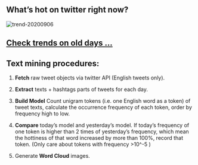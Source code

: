 ## What’s hot on twitter right now?

![trend-20200906][wordcloud]

[wordcloud]: https://raw.githubusercontent.com/xdqc/tweet-trend-everyday/master/word-cloud/trend-20200906.png?token=AF5V4P7ADR6KQBZ4CEDTNIK6AXRMU "trend-20200906"

## [Check trends on old days ...](https://github.com/xdqc/tweet-trend-everyday/tree/master/word-cloud)

## Text mining procedures:

1. **Fetch** raw tweet objects via twitter API (English tweets only).

2. **Extract** texts + hashtags parts of tweets for each day.

3. **Build Model** Count unigram tokens (i.e. one English word as a token) of tweet texts, calculate the occurrence frequency of each token, order by frequency high to low.

4. **Compare** today’s model and yesterday’s model. If today’s frequency of one token is higher than 2 times of yesterday’s frequency, which mean the hottiness of that word increased by more than 100%, record that token. (Only care about tokens with frequency >10^-5 )

5. Generate **Word Cloud** images.
